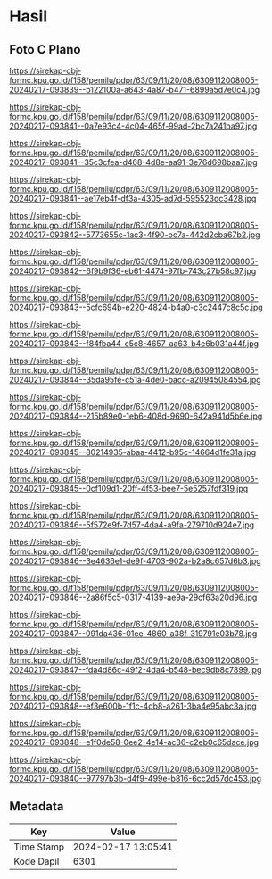# Hasil

## Foto C Plano

https://sirekap-obj-formc.kpu.go.id/f158/pemilu/pdpr/63/09/11/20/08/6309112008005-20240217-093839--b122100a-a643-4a87-b471-6899a5d7e0c4.jpg

https://sirekap-obj-formc.kpu.go.id/f158/pemilu/pdpr/63/09/11/20/08/6309112008005-20240217-093841--0a7e93c4-4c04-465f-99ad-2bc7a241ba97.jpg

https://sirekap-obj-formc.kpu.go.id/f158/pemilu/pdpr/63/09/11/20/08/6309112008005-20240217-093841--35c3cfea-d468-4d8e-aa91-3e76d698baa7.jpg

https://sirekap-obj-formc.kpu.go.id/f158/pemilu/pdpr/63/09/11/20/08/6309112008005-20240217-093841--ae17eb4f-df3a-4305-ad7d-595523dc3428.jpg

https://sirekap-obj-formc.kpu.go.id/f158/pemilu/pdpr/63/09/11/20/08/6309112008005-20240217-093842--5773655c-1ac3-4f90-bc7a-442d2cba67b2.jpg

https://sirekap-obj-formc.kpu.go.id/f158/pemilu/pdpr/63/09/11/20/08/6309112008005-20240217-093842--6f9b9f36-eb61-4474-97fb-743c27b58c97.jpg

https://sirekap-obj-formc.kpu.go.id/f158/pemilu/pdpr/63/09/11/20/08/6309112008005-20240217-093843--5cfc694b-e220-4824-b4a0-c3c2447c8c5c.jpg

https://sirekap-obj-formc.kpu.go.id/f158/pemilu/pdpr/63/09/11/20/08/6309112008005-20240217-093843--f84fba44-c5c8-4657-aa63-b4e6b031a44f.jpg

https://sirekap-obj-formc.kpu.go.id/f158/pemilu/pdpr/63/09/11/20/08/6309112008005-20240217-093844--35da95fe-c51a-4de0-bacc-a20945084554.jpg

https://sirekap-obj-formc.kpu.go.id/f158/pemilu/pdpr/63/09/11/20/08/6309112008005-20240217-093844--215b89e0-1eb6-408d-9690-642a941d5b6e.jpg

https://sirekap-obj-formc.kpu.go.id/f158/pemilu/pdpr/63/09/11/20/08/6309112008005-20240217-093845--80214935-abaa-4412-b95c-14664d1fe31a.jpg

https://sirekap-obj-formc.kpu.go.id/f158/pemilu/pdpr/63/09/11/20/08/6309112008005-20240217-093845--0cf109d1-20ff-4f53-bee7-5e5257fdf319.jpg

https://sirekap-obj-formc.kpu.go.id/f158/pemilu/pdpr/63/09/11/20/08/6309112008005-20240217-093846--5f572e9f-7d57-4da4-a9fa-279710d924e7.jpg

https://sirekap-obj-formc.kpu.go.id/f158/pemilu/pdpr/63/09/11/20/08/6309112008005-20240217-093846--3e4636e1-de9f-4703-902a-b2a8c657d6b3.jpg

https://sirekap-obj-formc.kpu.go.id/f158/pemilu/pdpr/63/09/11/20/08/6309112008005-20240217-093846--2a86f5c5-0317-4139-ae9a-29cf63a20d96.jpg

https://sirekap-obj-formc.kpu.go.id/f158/pemilu/pdpr/63/09/11/20/08/6309112008005-20240217-093847--091da436-01ee-4860-a38f-319791e03b78.jpg

https://sirekap-obj-formc.kpu.go.id/f158/pemilu/pdpr/63/09/11/20/08/6309112008005-20240217-093847--fda4d86c-49f2-4da4-b548-bec9db8c7899.jpg

https://sirekap-obj-formc.kpu.go.id/f158/pemilu/pdpr/63/09/11/20/08/6309112008005-20240217-093848--ef3e600b-1f1c-4db8-a261-3ba4e95abc3a.jpg

https://sirekap-obj-formc.kpu.go.id/f158/pemilu/pdpr/63/09/11/20/08/6309112008005-20240217-093848--e1f0de58-0ee2-4e14-ac36-c2eb0c65dace.jpg

https://sirekap-obj-formc.kpu.go.id/f158/pemilu/pdpr/63/09/11/20/08/6309112008005-20240217-093840--97797b3b-d4f9-499e-b816-6cc2d57dc453.jpg


## Metadata

| Key        | Value               |
| ---------- | ------------------- |
| Time Stamp | 2024-02-17 13:05:41 |
| Kode Dapil | 6301                |



